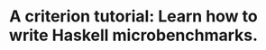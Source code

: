 ---
title: ! 'A criterion tutorial: Learn how to write Haskell microbenchmarks.'
url: http://www.serpentine.com/criterion/tutorial.html
authors:
- Bryan O'Sullivan
type: article
tags:
- benchmarking
libraries:
- criterion
doHaskell-type: extended example
dohaskell-year: 2014
---